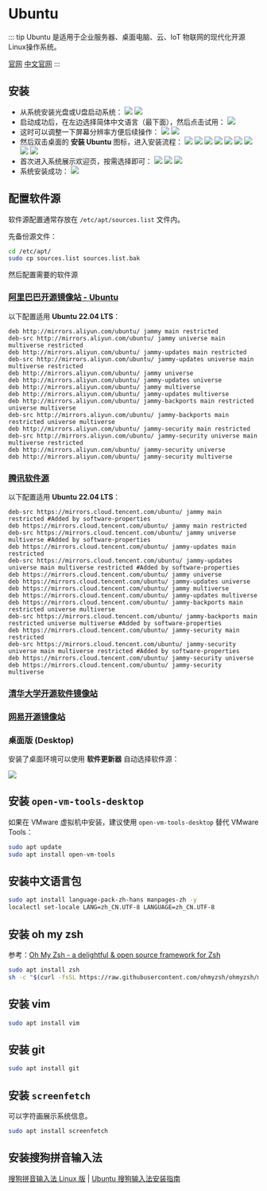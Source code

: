 # Ubuntu

::: tip
Ubuntu 是适用于企业服务器、桌面电脑、云、IoT 物联网的现代化开源Linux操作系统。

[官网](https://ubuntu.com/)
[中文官网](https://cn.ubuntu.com/)
:::

## 安装

- 从系统安装光盘或U盘启动系统：
  ![](./img/setup/22.04-2022-04-29-11-37-22.png)
  ![](./img/setup/22.04-2022-04-29-11-37-37.png)
- 启动成功后，在左边选择简体中文语言（最下面），然后点击试用：
  ![](./img/setup/22.04-2022-04-29-11-39-06.png)
- 这时可以调整一下屏幕分辨率方便后续操作：
  ![](./img/setup/22.04-2022-04-29-11-42-19.png)
  ![](./img/setup/22.04-2022-04-29-11-53-16.png)
- 然后双击桌面的 **安装 Ubuntu** 图标，进入安装流程：
  ![](./img/setup/22.04-2022-04-29-11-54-10.png)
  ![](./img/setup/22.04-2022-04-29-11-54-14.png)
  ![](./img/setup/22.04-2022-04-29-11-54-34.png)
  ![](./img/setup/22.04-2022-04-29-12-01-53.png)
  ![](./img/setup/22.04-2022-04-29-12-02-00.png)
  ![](./img/setup/22.04-2022-04-29-12-02-54.png)
  ![](./img/setup/22.04-2022-04-29-12-03-24.png)
  ![](./img/setup/22.04-2022-04-29-12-06-53.png)
  ![](./img/setup/22.04-2022-04-29-12-07-54.png)
- 首次进入系统展示欢迎页，按需选择即可：
  ![](./img/setup/22.04-2022-04-29-12-08-18.png)
  ![](./img/setup/22.04-2022-04-29-12-08-41.png)
  ![](./img/setup/22.04-2022-04-29-12-08-49.png)
- 系统安装成功：
  ![](./img/setup/22.04-2022-04-29-12-09-53.png)

## 配置软件源

软件源配置通常存放在 `/etc/apt/sources.list` 文件内。

先备份源文件：

```bash
cd /etc/apt/
sudo cp sources.list sources.list.bak
```

然后配置需要的软件源

### [阿里巴巴开源镜像站 - Ubuntu](https://developer.aliyun.com/mirror/ubuntu)

以下配置适用 **Ubuntu 22.04 LTS**：

```text
deb http://mirrors.aliyun.com/ubuntu/ jammy main restricted
deb-src http://mirrors.aliyun.com/ubuntu/ jammy universe main multiverse restricted
deb http://mirrors.aliyun.com/ubuntu/ jammy-updates main restricted
deb-src http://mirrors.aliyun.com/ubuntu/ jammy-updates universe main multiverse restricted
deb http://mirrors.aliyun.com/ubuntu/ jammy universe
deb http://mirrors.aliyun.com/ubuntu/ jammy-updates universe
deb http://mirrors.aliyun.com/ubuntu/ jammy multiverse
deb http://mirrors.aliyun.com/ubuntu/ jammy-updates multiverse
deb http://mirrors.aliyun.com/ubuntu/ jammy-backports main restricted universe multiverse
deb-src http://mirrors.aliyun.com/ubuntu/ jammy-backports main restricted universe multiverse
deb http://mirrors.aliyun.com/ubuntu/ jammy-security main restricted
deb-src http://mirrors.aliyun.com/ubuntu/ jammy-security universe main multiverse restricted
deb http://mirrors.aliyun.com/ubuntu/ jammy-security universe
deb http://mirrors.aliyun.com/ubuntu/ jammy-security multiverse
```

### [腾讯软件源](https://mirrors.cloud.tencent.com/)

以下配置适用 **Ubuntu 22.04 LTS**：

```text
deb-src https://mirrors.cloud.tencent.com/ubuntu/ jammy main restricted #Added by software-properties
deb https://mirrors.cloud.tencent.com/ubuntu/ jammy main restricted
deb-src https://mirrors.cloud.tencent.com/ubuntu/ jammy universe multiverse #Added by software-properties
deb https://mirrors.cloud.tencent.com/ubuntu/ jammy-updates main restricted
deb-src https://mirrors.cloud.tencent.com/ubuntu/ jammy-updates universe main multiverse restricted #Added by software-properties
deb https://mirrors.cloud.tencent.com/ubuntu/ jammy universe
deb https://mirrors.cloud.tencent.com/ubuntu/ jammy-updates universe
deb https://mirrors.cloud.tencent.com/ubuntu/ jammy multiverse
deb https://mirrors.cloud.tencent.com/ubuntu/ jammy-updates multiverse
deb https://mirrors.cloud.tencent.com/ubuntu/ jammy-backports main restricted universe multiverse
deb-src https://mirrors.cloud.tencent.com/ubuntu/ jammy-backports main restricted universe multiverse #Added by software-properties
deb https://mirrors.cloud.tencent.com/ubuntu/ jammy-security main restricted
deb-src https://mirrors.cloud.tencent.com/ubuntu/ jammy-security universe main multiverse restricted #Added by software-properties
deb https://mirrors.cloud.tencent.com/ubuntu/ jammy-security universe
deb https://mirrors.cloud.tencent.com/ubuntu/ jammy-security multiverse
```

### [清华大学开源软件镜像站](https://mirrors.tuna.tsinghua.edu.cn/)

### [网易开源镜像站](http://mirrors.163.com/)

### 桌面版 (Desktop)

安装了桌面环境可以使用 **软件更新器** 自动选择软件源：

![](./img/config-apt/QQ%E6%88%AA%E5%9B%BE20220505181915.png)

## 安装 `open-vm-tools-desktop`

如果在 VMware 虚拟机中安装，建议使用 `open-vm-tools-desktop` 替代 VMware Tools：

```bash
sudo apt update
sudo apt install open-vm-tools
```

## 安装中文语言包

```sh
sudo apt install language-pack-zh-hans manpages-zh -y
localectl set-locale LANG=zh_CN.UTF-8 LANGUAGE=zh_CN.UTF-8
```

## 安装 oh my zsh

参考：[Oh My Zsh - a delightful & open source framework for Zsh](https://ohmyz.sh/)

```sh
sudo apt install zsh
sh -c "$(curl -fsSL https://raw.githubusercontent.com/ohmyzsh/ohmyzsh/master/tools/install.sh)"
```

## 安装 vim

```bash
sudo apt install vim
```

## 安装 git

```bash
sudo apt install git
```

## 安装 `screenfetch`

可以字符画展示系统信息。

```bash
sudo apt install screenfetch
```

## 安装搜狗拼音输入法

  [搜狗拼音输入法 Linux 版](https://pinyin.sogou.com/linux)
| [Ubuntu 搜狗输入法安装指南](https://pinyin.sogou.com/linux/guide)
